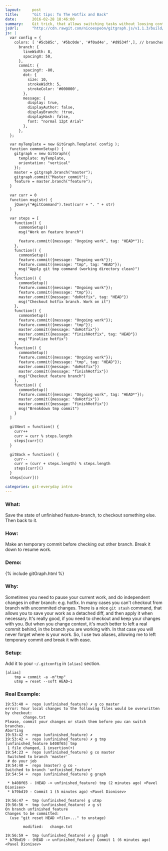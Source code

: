 ```yaml
---
layout:     post
title:      "Git tips: To The Hotfix and Back"
date:       2016-02-28 18:46:00
summary:    Git trick, that allows switching tasks without loosing context and messing with stash.
jsUrl:      "http://cdn.rawgit.com/nicoespeon/gitgraph.js/v1.1.3/build/gitgraph.js"
js: |
  var config = { 
    colors: [ '#5cb85c', '#5bc0de', '#f0ad4e', '#d9534f',], // branches colors, 1 per column
      branch: {
        lineWidth: 8,
        spacingX: 50,
      },
      commit: {
        spacingY: -80,
        dot: {
          size: 10,
          strokeWidth: 5,
          strokeColor: '#000000',
        },
        message: {
          display: true,
          displayAuthor: false,
          displayBranch: !true,
          displayHash: false,
          font: "normal 12pt Arial"
        },
      },
  };

  var myTemplate = new GitGraph.Template( config );
  function commonSetup() {
    gitgraph = new GitGraph({
      template: myTemplate,
      orientation: "vertical"
    });
    master = gitgraph.branch("master");
    gitgraph.commit("Master commit");
    feature = master.branch("feature");
  }

  var curr = 0
  function msg(str) {
    jQuery("#gitCommand").text(curr + ". " + str)
  }

  var steps = [
    function() {
      commonSetup()
      msg("Work on feature branch")

      feature.commit({message: "Ongoing work", tag: "HEAD*"});
    },
    function() {
      commonSetup()
      feature.commit({message: "Ongoing work"});
      feature.commit({message: "tmp", tag: "HEAD"});
      msg("Apply git tmp command (working directory clean)")
    },
    function() {
      commonSetup()
      feature.commit({message: "Ongoing work"});
      feature.commit({message: "tmp"});
      master.commit({message: "doHotfix", tag: "HEAD"})
      msg("Checkout hotfix branch. Work on it")
    },
    function() {
      commonSetup()
      feature.commit({message: "Ongoing work"});
      feature.commit({message: "tmp"});
      master.commit({message: "doHotfix"})
      master.commit({message: "finishHotfix", tag: "HEAD"})
      msg("Finalize hotfix")
    },
    function() {
      commonSetup()
      feature.commit({message: "Ongoing work"});
      feature.commit({message: "tmp", tag: "HEAD"});
      master.commit({message: "doHotfix"})
      master.commit({message: "finishHotfix"})
      msg("Checkout feature branch")
    },
    function() {
      commonSetup()
      feature.commit({message: "Ongoing work", tag: "HEAD*"});
      master.commit({message: "doHotfix"})
      master.commit({message: "finishHotfix"})
      msg("Breakdown tmp commit")
    }
  ]

  gitNext = function() {
    curr++
    curr = curr % steps.length
    steps[curr]()
  }

  gitBack = function() {
    curr--
    curr = (curr + steps.length) % steps.length
    steps[curr]()
  }
  steps[curr]()

categories: git-everyday intro
---
```


### What:
Save the state of unfinished feature-branch, to checkout something else. Then back to it.  

### How:
Make an temporary commit before checking out other branch. Break it down to resume work.

### Demo:
{% include gitGraph.html %}

### Why:
Sometimes you need to pause your current work, and do independent changes in other branch: e.g. hotfix. In many cases you can't checkout from branch with uncommited changes. 
There is a nice `git stash` command, that allows you to save your work as a detached diff, and then apply it when necessary. It's really good, if you need to checkout and keep your changes with you.
But when you change context, it's much better to left a real commit behind, in the branch you are working with. In that case you will never forget where is your work. So, I use two aliases, allowing me to left temporary commit and break it with ease.

### Setup:
Add it to your `~/.gitconfig` in `[alias]` section.

```
[alias]
    tmp = commit -a -m"tmp"
    utmp = reset --soft HEAD~1
```

### Real Example:
```
19:53:40 ➜  repo (unfinished_feature) ✗ g co master 
error: Your local changes to the following files would be overwritten by checkout:
        change.txt
Please, commit your changes or stash them before you can switch branches.
Aborting
19:53:42 ➜  repo (unfinished_feature) ✗ 
19:53:42 ➜  repo (unfinished_feature) ✗ g tmp
[unfinished_feature b408f65] tmp
 1 file changed, 1 insertion(+)
19:54:23 ➜  repo (unfinished_feature) g co master
 Switched to branch 'master'
 # do your job
19:54:40 ➜  repo (master) g co -
Switched to branch 'unfinished_feature'
19:54:54 ➜  repo (unfinished_feature) g graph

 * b408f65 - (HEAD -> unfinished_feature) tmp (2 minutes ago) <Pavel Dionisev>
 * b79bd19 - Commit 1 (5 minutes ago) <Pavel Dionisev>

19:56:47 ➜  tmp (unfinished_feature) g utmp
19:56:56 ➜  tmp (unfinished_feature) ✗ g st
On branch unfinished_feature
Changes to be committed:
  (use "git reset HEAD <file>..." to unstage)

        modified:   change.txt

19:56:59 ➜  tmp (unfinished_feature) ✗ g graph
* b79bd19 - (HEAD -> unfinished_feature) Commit 1 (6 minutes ago) <Pavel Dionisev>
```
